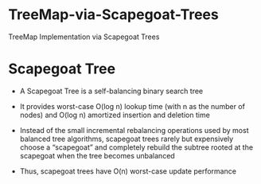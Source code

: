 # TreeMap-via-Scapegoat-Trees
TreeMap Implementation via Scapegoat Trees

# Scapegoat Tree

* A Scapegoat Tree is a self-balancing binary search tree
  
* It provides worst-case O(log n) lookup time (with n as the number of nodes) and O(log n) amortized insertion and deletion time
  
* Instead of the small incremental rebalancing operations used by most balanced tree algorithms, scapegoat trees rarely but expensively choose a “scapegoat” and completely rebuild the subtree rooted at the scapegoat when the tree becomes unbalanced

* Thus, scapegoat trees have O(n) worst-case update performance  

